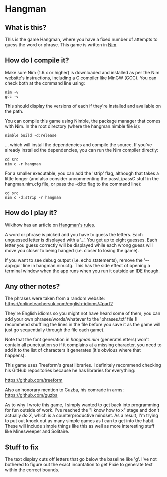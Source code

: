 # Hangman

## What is this?
This is the game Hangman, where you have a fixed number of attempts to guess the
word or phrase. This game is written in [Nim](https://nim-lang.org).

## How do I compile it?
Make sure Nim (1.6.x or higher) is downloaded and installed as per the Nim
website's instructions, including a C compiler like MinGW (GCC).  You can check
both at the command line using:

    nim -v
    gcc -v

This should display the versions of each if they're installed and available on
the path.

You can compile this game using Nimble, the package manager that comes with Nim.
In the root directory (where the hangman.nimble file is):

    nimble build -d:release

... which will install the dependencies and compile the source.  If you've
already installed the dependencies, you can run the Nim compiler directly:

    cd src
    nim c -r hangman

For a smaller executable, you can add the 'strip' flag, although that takes a
little longer (and also consider uncommenting the passL/passC stuff in the
hangman.nim.cfg file, or pass the -d:lto flag to the command line):

    cd src
    nim c -d:strip -r hangman

## How do I play it?
Wikihow has an article on
[Hangman's rules](https://www.wikihow.com/Play-Hangman).

A word or phrase is picked and you have to guess the letters.  Each unguessed
letter is displayed with a '_'.  You get up to eight guesses. Each letter you
guess correctly will be displayed while each wrong guess will move you closer
to being hanged (i.e. closer to losing the game).

If you want to see debug output (i.e. echo statements), remove the '--app:gui'
line in hangman.nim.cfg.  This has the side effect of opening a terminal window
when the app runs when you run it outside an IDE though.

## Any other notes?
The phrases were taken from a random website:
https://onlineteachersuk.com/english-idioms/#part2

They're English idioms so you might not have heard some of them; you can add
your own phrases/words/whatever to the 'phrases.txt' file (I recommend
shuffling the lines in the file before you save it as the game will just go
sequentially through the file each game).

Note that the font generation in _hangman.nim_ (generateLetters) won't contain
all punctuation so if it complains at a missing character, you need to add it to
the list of characters it generates (it's obvious where that happens).

This game uses Treeform's great libraries.  I definitely recommend checking his
GitHub repositories because he has libraries for everything:

https://github.com/treeform

Also an honorary mention to Guzba, his comrade in arms:
https://github.com/guzba

As to why I wrote this game, I simply wanted to get back into programming for
fun outside of work.  I've reached the "I know how to x" stage and don't
actually _do X_, which is a counterproductive mindset.  As a result, I'm trying
to put out knock out as many simple games as I can to get into the habit. These
will include simple things like this as well as more interesting stuff like
Minesweeper and Solitaire.

## Stuff to fix
The text display cuts off letters that go below the baseline like 'g'. I've not
bothered to figure out the exact incantation to get Pixie to generate text
within the correct bounds.
